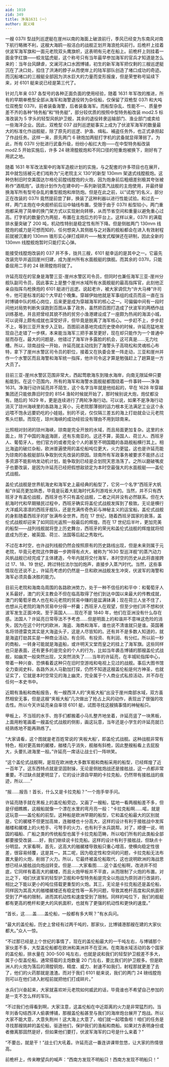 ```yaml
---
aid: 1010
zid: 349
title: 净海1631（一）
author: 聂义峰
---
```


一艘 037II 型战列巡逻艇在崖州以南的海面上破浪前行，季风已经变为东南风对南下航行略微不利，这艘大海鸥一般洁白的战舰正划开海浪抢风前行。后桅杆上挂着伏波军海军旗和一面元老院双头鹰旗帜，这表明有元老在船上。前桅杆上则挂着一面金字红旗——蛟龙猛虎艇，这个称号只有当年最早参加海军的官兵才知道是怎么来的：当年台风肆虐，文澜河决口水困博铺，初生的新军海军把仅剩的三艘巡逻艇沉在了决口处，掐住了洪涛的脖子从而使岸上的陆军部队创造了堵口成功的奇迹。而沉船堵口的三艘艇全部因为洪水巨大的力量而变形报废，但是荣誉称号延续下来，对 6101 艇来说已经是第三代了。

针对几年来 037 各型号的各种正面负面的使用经验，随着 1631 年军改的推进，所有的早期单桅型全部从海军和海警退役转为杂役船，仅保留了双桅型 037I 和大吨位双桅型 037II，前者装备海警，后者装备海军。而船型杂乱、性能不一、质量参差不齐的各种“特务船”和“特务艇”，部分较优质的按照中型特务船改装 mod2.5 标准改装为 5 字头的轻型风帆护卫舰，其余的退役转隶运输部门、渔业部门或卖给一些海洋企业。因此，双桅型 037 战列巡逻艇事实上成为了伏波军海军的数量最大的标准化作战舰艇，除了原先的巡逻、护渔、缉私、補盗任务外，也正式承担起了作战任务。这样一来，原先两门 6 磅炮加两挺打字机的武备就显得薄弱了。为此，所有 037II 分批进行武备升级，纷纷小船扛大炮——在中型特务船改装 mod2.5 开始实施后，许多 24 磅滑膛舰炮和不同口径的短重炮被换下，刚好有了用武之地。

随着 1631 年军改法案中的海军造舰计划的实施，与之配套的许多项目也在展开，其中就包括被元老们戏称为“元老院主义 130”的新型 130mm 架退式线膛舰炮。这种仿制旧时空美国达尔格伦前膛线膛炮的火炮，因为炮身前后粗细差别极其夸张被称作“酒瓶炮”。该炮计划作为在建中的一系列新锐蒸汽战舰的主炮使用，并最终替换海军所有型号杂乱的重型舰炮和岸防炮。但是在此之前，以“试炮”的名义，部分正在改装的 037II 竟然提前尝了鲜，换装了这种利器以进行性能试验。和过去一样，两门主炮在中央舰桥前后沿中轴线布置。受限于由于 037II 船型较小，两门重炮都采用了简单的换门架方式以实现射向转移，从而节省空间和重量以避免重心过高。打字机的数量仍为两挺，布置在主炮后方的平台上。这样以来，037II 的满载排水量突破了 200 吨，机动性特别是稳定性有所下降。但是侧舷两门 130mm 线膛炮的威力是可想而知的，任何想突入其侧舷与之对轰的舰船都会在进入有效射程前就被沉重的 130mm 锥形实心弹打成碎片——触发式榴弹还在研制，因此全新的 130mm 线膛舰炮暂时只能打实心弹。

能接受线膛炮改装的 037 并不多，拢共三艘，6101 艇幸运的是其中之一。它最先改装完毕并返回崖州归建，成为崖州所有水面舰艇的旗舰。而其余的 037II，只能委屈用二手的 24 磅滑膛炮将就了。

许延亮现在的官身是海警三亚-崖州水警区司令员，但同时也兼任海军三亚-崖州分舰队副司令员，因此事实上是整个崖州水域所有水面舰艇的最高指挥官，此刻他正亲自指挥鸟枪换炮的 6101 艇进行巡逻。说起老许，被大家调侃为“许大马棒”许司令，他可是标准的起个大早赶个晚集。穿越伊始他就是军事组的成员而且一直在当时博铺中队的核心岗位，后来更是成为穿越海军的核心之一。可偏偏中间有一段时间他对局势判断失误跑到百图从事了政务，虽然把百图打造成了伏波军的两栖作战训练基地，并且把曾经其貌不扬的贫穷小渔港建设成了一座颇为热闹的海滨小城，可以说得上颇有成就也深受好评，但毕竟是脱离了海军核心。一步赶不上，步步赶不上，等到三亚开发步入正轨，百图前进基地完成历史使命的时候，许延亮猛地发现自己走错了一步棋，本来能当海军三把手甚至更好，现在却只能作为一个普通中层而存在。最大的问题是，他错过了海军许多露脸的机会，这可真是……无力吐槽。所以，琼南战役一开始，许延亮就主动找到了海警头子高晓松和灵魂核心布特，拿下了崖州水警区司令员的职位，接着又在执委会里一阵走动，三亚和崖州并作一个水警区而且海警和海军统一指挥，他许司令这才算是勉强赶上了趟算是一方大员了。

目前三亚-崖州水警区范围非常大，西起莺歌海东到陵水海岸，向南无限延伸只要船能到。在这个范围内，所有的海军和海警水面舰艇都围绕着一件事转——净海 1631。净海行动许延亮并不陌生，这个名字当年就是他给起的，早在 1628 年穿越集团还只能依靠旧时空的 8154 渔轮时候就开始了，那时候别说大炮，炮仗都没有。随后的 1629 年，更是连续进行了两轮净海行动。可以说，如果不是净海行动消灭了琼州海峡里的各路海上宵小，元老院那薄弱的运力根本无法满足工业这个永远喂不饱永远要奶吃的小娃娃。别的不说，仅仅隔三差五的海上打劫就会让元老院焦头烂额。而现在，琼州海峡的成功经验没有理由不用到琼南来。

比照相对封闭的琼州海峡，琼南是完全开放的水域，而且局面更加复杂。这里的水面上，除了中国的海盗海匪，还有东南亚的。这还不算，英国人、荷兰人、西班牙人、葡萄牙人，他们官方的或者完全个人的甚至不明国籍的各路舰船横行其上。相比海盗的破烂杂船，欧洲普遍使用的盖伦船吨位更大，火力更猛，这也是许延亮能为琼南的各舰艇部队争取到优先改装的原因。琼南所有军政事务被要求不能挤占过多资源不能影响发动机计划，能争取到已经是企划院天恩浩荡了。之所以磨破嘴皮子也要改装，是因为许延亮已经把假想敌锁定为本时空最强大的水面舰艇——盖伦式战舰。

盖伦式战舰是世界航海史和海军史上最经典的船型了，它另一个名字“西班牙大帆船”许延亮更加熟悉，毕竟是玩着大航海时代系列游戏长大的。当然，并不只有西班牙才有盖伦战舰，西班牙也不只有盖伦战舰，二者之间并没有必然联系。但在大航海时代和早期殖民过程中，西班牙确实将盖伦式战舰发挥到了极致。无论是横行大洋威风凛凛的西班牙舰队，还是充满传奇色彩与神秘主义的运宝船，盖伦式战舰的身影随着西班牙的扩张满布全世界。而在 17 世纪，随着西班牙国家的衰落，盖伦式战舰却迎来了如同回光返照一般最后的辉煌。而在 17 世纪后半叶，更加完美的船型——战列线舰就将登上历史舞台，西班牙的荣光和盖伦式战舰的辉煌就将彻底成为历史，被英国、荷兰、法国等后起之秀取代。

不过在本时空，也许战列线舰仍然会按照原有的历史路线出现，但是未来则属于元老院，毕竟元老院这作弊器一步跨得有点大，被称为“1630 型巡洋舰”的蒸汽动力风帆战舰已经完成了主体建造，今年内就将交付海军，本时空的历史从此将直接跨过 17、18、19 世纪，跨过特拉法尔加的炮声，直接步入蒸汽时代。当然，这些事情现在还说不上，许延亮考虑的仍然是一旦和欧洲战舰发生冲突，伏波军的海警和海军必须具备决胜的能力。

目前元老院和海南岛周围的各路欧洲势力，处于一种不信任的和平中：和葡萄牙人关系最好，澳门的天主教会不但在临高取得了他们到达中国以来最大的传教成就，澳门的葡萄牙商人也在和元老院的贸易中赚的是盆满钵满；现在荷兰人坐不住了，也想从元老院的海外贸易中分得一杯羹；西班牙人在观望，但至少他们并不想和伏波军发生正面冲突。至于英国人……现在不是 1840 年，他们在亚洲没有什么存在感。法国人？许延亮日常辱法不予考虑……但是明面上的和谐并不意味这危险的消失，因为在这个时代的欧洲，海盗、海商和海军，谁也说不清谁就只是谁。英国著名将领德雷克其实是大海盗头子，这是人尽皆知的。还有并不是多数人知道的，就是海盗打劫其实是一种商业活动，有合同、有投资、有利润、有分红。所以前一秒的商船，一转身可能就是海盗船，或许明天又堂而皇之的挂上了海军旗。这些同样也只是表面，还有更多的是完全的个人的行为，比如当年袭击博铺的那艘盖伦式战舰，如幽灵一般突然出现，又突然消失了……当年的许延亮，在丰城轮指挥中心，带着一种兴奋、恐惧看着这种只在旧时空游戏和电视上见过的战舰。事后大图书馆全力查阅史料，各路外派人马勤加打探，仍然不知道这艘盖伦船是何方神圣，也就证实了，它就是本时空常见的海上幽灵，完全属于个人商业式私掠活动，并不存在任何一本史书中。

近期有渔船和商船报告，有一艘西洋人的“夹板大船”出没于崖州南部水域，双方虽然相安无事，但是这艘“夹板大船”几次做出了抢占上风的动作，表现出了很强的攻击性。所以今天许延亮亲自率领 6101 艇，试图寻找这艘搞事情的神秘船只。

甲板上，不当班的水手、炮手们都搬着小马扎整齐地坐着，许延亮竖了一块黑板，上面用粉笔画着一艘盖伦式战舰的侧影，画这玩意，当年还是小学生的许延亮就已经熟练地不能再熟练了。

“大家请看，这个图就是老百姓常说的‘夹板大船’，即盖伦式战舰。这种战舰非常有特色，相对更高耸的艉楼，艏楼几乎消失，舰艏有斜桅，因此整艘船看上去屁股大，头要扎进海里一般。”许延亮一席话让战士们一阵哄笑。

“这个盖伦式战舰啊，是现在欧洲绝大多数军舰和商船采用的船型，已经辉煌了近一百年了。这东西特点就是坚固耐操，无论是侧舷炮战还是接舷战，这一点都非常重要。不过缺点就更明显了，它的设计源自早期的卡拉克船，仍然带有接舷战的痕迹，所以……”

“报……报告！首长，什么又是卡拉克船？”一个炮手举手问。

许延亮随手就在黑板上的盖伦船旁边，又画了一艘船，猛地一看两艘船差不多，但是仔细瞧瞧，这艘船就像一个漂在水里的弯月亮一般：“卡拉克船啊……喏，就是这玩意——盖伦船的前型。这种船是欧洲早期的船型，它和盖伦船最大的区别就是，它的艉楼不但更加高耸，连艏楼也十分高大，这样的设计有利于接舷战中发挥艏楼和艉楼上的火枪手、弓弩手的火力，也有利于水兵跳帮。对了，顺便一说，明国的福船、广船之类的传统船型也属于卡拉克船范畴，所以咱们所有的此类船全部都要接受改装……好，我们继续说卡拉克船。这样的设计有利于接舷战，但缺点十分明显。大家看啊，首先，这高大的艏艉楼导致船只重心增高，使横向稳定性很差，很容易倾覆，这是其一。其二呢，因为稳定性和空间的问题，卡拉克船无法布置大量的火炮，削弱了火力。所以，它最终被盖伦船取代，这也说明欧洲的海战思想已经从接舷战向炮战转变。但是……大家看图……这个盖伦船啊，改进并不彻底，它同样有着高大的艉楼，而且火炮甲板并不平直，从而限制了火炮的布置。对比之下，咱们伏波军的轻型护卫舰和中型特务船是完全以炮战为原则进行改装的，相比之下能以更小的吨位搭载更重型的火炮。其三，无论是卡拉克船还是盖伦船，同样因为其高大的艏楼艉楼还有稳定性等一系列问题，导致其桅杆高度和风帆面积受到了严格的限制，进而其机动性和速度受到了限制。同样的吨位下，我们的舰艇都有更高的桅杆和更大的风帆面积，也就有了更强的机动性和更快的速度。”

“首长，这……盖……盖伦船，一般都有多大啊？”有水兵问。

“最大的盖伦船，历史上曾经有过两千吨的，那家伙，比博铺港那艘在建的大家伙都大。”众人一惊。

“不过那已经是上个世纪的事情了，现在的盖伦船最大的一千吨左右，与博铺那个家伙差不多，大型盖伦船都在欧洲和美洲并不在亚洲。在南海水域活动的各个国家的盖伦船，排水量在 300-500 吨左右，也就是说和我们的轻型护卫舰差不多大，属于小型盖伦船。通常搭载的主炮数量 20 门左右，要比我们的护卫舰多。但是欧洲人的火炮为落后的滑膛铜炮，精度、威力、射速不如我们，射程那就更差了去了，他们的火药那就是渣渣。而对于我们 6101 艇来说，我们的两门 24 磅线膛炮则可以在他们进入射程前就把他们打成碎片。”

水兵们兴奋起来，大家就喜欢听元老院如何威武的话，毕竟谁也不希望自己参加的是一支不怎么样的军队。

“不过我们也得看到啊，大家注意，这盖伦船在中近距离的火力是非常猛烈的。当年刘香勾结西洋人偷袭博铺，那艘盖伦船甚至与我们的海岸炮台展开了炮战。所以大家不能大意，大意失荆州！这大海上大意了，咱们就一起喂鱼啦！咱们的任务是寻找那艘挑衅的盖伦船，驱逐他们，保护我们的渔船和商船。如果对方表明身份或者撤离那固然是好，但如果他们要打，伏波军海军的口号是什么来着？”

“不要怂，就是干！”战士们大吼着。许延亮这一番连讲课带忽悠，让大家的热情很高。

前桅杆上，传来瞭望兵的喊声：“西南方发现不明船只！西南方发现不明船只！”
